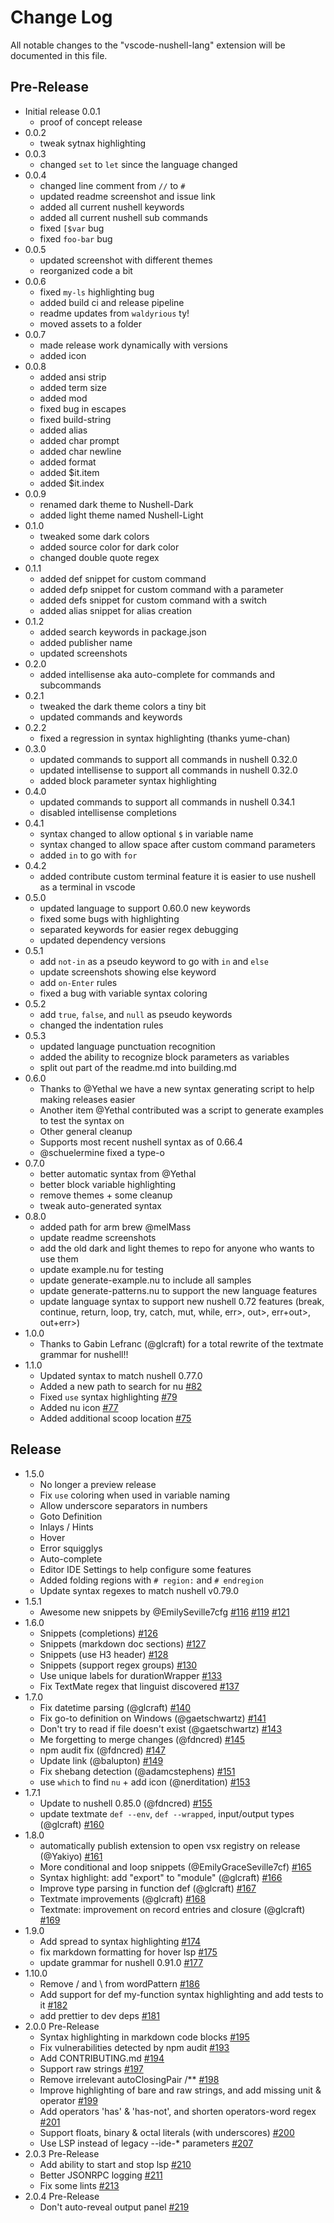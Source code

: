 # Change Log

All notable changes to the "vscode-nushell-lang" extension will be documented in this file.

## Pre-Release

- Initial release 0.0.1
  - proof of concept release
- 0.0.2
  - tweak sytnax highlighting
- 0.0.3
  - changed `set` to `let` since the language changed
- 0.0.4
  - changed line comment from `//` to `#`
  - updated readme screenshot and issue link
  - added all current nushell keywords
  - added all current nushell sub commands
  - fixed `[$var` bug
  - fixed `foo-bar` bug
- 0.0.5
  - updated screenshot with different themes
  - reorganized code a bit
- 0.0.6
  - fixed `my-ls` highlighting bug
  - added build ci and release pipeline
  - readme updates from `waldyrious` ty!
  - moved assets to a folder
- 0.0.7
  - made release work dynamically with versions
  - added icon
- 0.0.8
  - added ansi strip
  - added term size
  - added mod
  - fixed bug in escapes
  - fixed build-string
  - added alias
  - added char prompt
  - added char newline
  - added format
  - added $it.item
  - added $it.index
- 0.0.9
  - renamed dark theme to Nushell-Dark
  - added light theme named Nushell-Light
- 0.1.0
  - tweaked some dark colors
  - added source color for dark color
  - changed double quote regex
- 0.1.1
  - added def snippet for custom command
  - added defp snippet for custom command with a parameter
  - added defs snippet for custom command with a switch
  - added alias snippet for alias creation
- 0.1.2
  - added search keywords in package.json
  - added publisher name
  - updated screenshots
- 0.2.0
  - added intellisense aka auto-complete for commands and subcommands
- 0.2.1
  - tweaked the dark theme colors a tiny bit
  - updated commands and keywords
- 0.2.2
  - fixed a regression in syntax highlighting (thanks yume-chan)
- 0.3.0
  - updated commands to support all commands in nushell 0.32.0
  - updated intellisense to support all commands in nushell 0.32.0
  - added block parameter syntax highlighting
- 0.4.0
  - updated commands to support all commands in nushell 0.34.1
  - disabled intellisense completions
- 0.4.1
  - syntax changed to allow optional `$` in variable name
  - syntax changed to allow space after custom command parameters
  - added `in` to go with `for`
- 0.4.2
  - added contribute custom terminal feature it is easier to use nushell as a terminal in vscode
- 0.5.0
  - updated language to support 0.60.0 new keywords
  - fixed some bugs with highlighting
  - separated keywords for easier regex debugging
  - updated dependency versions
- 0.5.1
  - add `not-in` as a pseudo keyword to go with `in` and `else`
  - update screenshots showing else keyword
  - add `on-Enter` rules
  - fixed a bug with variable syntax coloring
- 0.5.2
  - add `true`, `false`, and `null` as pseudo keywords
  - changed the indentation rules
- 0.5.3
  - updated language punctuation recognition
  - added the ability to recognize block parameters as variables
  - split out part of the readme.md into building.md
- 0.6.0
  - Thanks to @Yethal we have a new syntax generating script to help making releases easier
  - Another item @Yethal contributed was a script to generate examples to test the syntax on
  - Other general cleanup
  - Supports most recent nushell syntax as of 0.66.4
  - @schuelermine fixed a type-o
- 0.7.0
  - better automatic syntax from @Yethal
  - better block variable highlighting
  - remove themes + some cleanup
  - tweak auto-generated syntax
- 0.8.0
  - added path for arm brew @melMass
  - update readme screenshots
  - add the old dark and light themes to repo for anyone who wants to use them
  - update example.nu for testing
  - update generate-example.nu to include all samples
  - update generate-patterns.nu to support the new language features
  - update language syntax to support new nushell 0.72 features (break, continue, return, loop, try, catch, mut, while, err>, out>, err+out>, out+err>)
- 1.0.0
  - Thanks to Gabin Lefranc (@glcraft) for a total rewrite of the textmate grammar for nushell!!
- 1.1.0
  - Updated syntax to match nushell 0.77.0
  - Added a new path to search for nu [#82](https://github.com/nushell/vscode-nushell-lang/pull/82)
  - Fixed `use` syntax highlighting [#79](https://github.com/nushell/vscode-nushell-lang/pull/79)
  - Added nu icon [#77](https://github.com/nushell/vscode-nushell-lang/pull/77)
  - Added additional scoop location [#75](https://github.com/nushell/vscode-nushell-lang/pull/75)

## Release

- 1.5.0
  - No longer a preview release
  - Fix `use` coloring when used in variable naming
  - Allow underscore separators in numbers
  - Goto Definition
  - Inlays / Hints
  - Hover
  - Error squigglys
  - Auto-complete
  - Editor IDE Settings to help configure some features
  - Added folding regions with `# region:` and `# endregion`
  - Update syntax regexes to match nushell v0.79.0
- 1.5.1
  - Awesome new snippets by @EmilySeville7cfg [#116](https://github.com/nushell/vscode-nushell-lang/pull/116) [#119](https://github.com/nushell/vscode-nushell-lang/pull/119) [#121](https://github.com/nushell/vscode-nushell-lang/pull/121)
- 1.6.0
  - Snippets (completions) [#126](https://github.com/nushell/vscode-nushell-lang/pull/126)
  - Snippets (markdown doc sections) [#127](https://github.com/nushell/vscode-nushell-lang/pull/127)
  - Snippets (use H3 header) [#128](https://github.com/nushell/vscode-nushell-lang/pull/128)
  - Snippets (support regex groups) [#130](https://github.com/nushell/vscode-nushell-lang/pull/130)
  - Use unique labels for durationWrapper [#133](https://github.com/nushell/vscode-nushell-lang/pull/133)
  - Fix TextMate regex that linguist discovered [#137](https://github.com/nushell/vscode-nushell-lang/pull/137)
- 1.7.0
  - Fix datetime parsing (@glcraft) [#140](https://github.com/nushell/vscode-nushell-lang/pull/140)
  - Fix go-to definition on Windows (@gaetschwartz) [#141](https://github.com/nushell/vscode-nushell-lang/pull/141)
  - Don't try to read if file doesn't exist (@gaetschwartz) [#143](https://github.com/nushell/vscode-nushell-lang/pull/143)
  - Me forgetting to merge changes (@fdncred) [#145](https://github.com/nushell/vscode-nushell-lang/pull/145)
  - npm audit fix (@fdncred) [#147](https://github.com/nushell/vscode-nushell-lang/pull/147)
  - Update link (@balupton) [#149](https://github.com/nushell/vscode-nushell-lang/pull/149)
  - Fix shebang detection (@adamcstephens) [#151](https://github.com/nushell/vscode-nushell-lang/pull/151)
  - use `which` to find `nu` + add icon (@nerditation) [#153](https://github.com/nushell/vscode-nushell-lang/pull/153)
- 1.7.1
  - Update to nushell 0.85.0 (@fdncred) [#155](https://github.com/nushell/vscode-nushell-lang/pull/155)
  - update textmate `def --env`, `def --wrapped`, input/output types (@glcraft) [#160](https://github.com/nushell/vscode-nushell-lang/pull/160)
- 1.8.0
  - automatically publish extension to open vsx registry on release (@Yakiyo) [#161](https://github.com/nushell/vscode-nushell-lang/pull/161)
  - More conditional and loop snippets (@EmilyGraceSeville7cf) [#165](https://github.com/nushell/vscode-nushell-lang/pull/165)
  - Syntax highlight: add "export" to "module" (@glcraft) [#166](https://github.com/nushell/vscode-nushell-lang/pull/166)
  - Improve type parsing in function def (@glcraft) [#167](https://github.com/nushell/vscode-nushell-lang/pull/167)
  - Textmate improvements (@glcraft) [#168](https://github.com/nushell/vscode-nushell-lang/pull/168)
  - Textmate: improvement on record entries and closure (@glcraft) [#169](https://github.com/nushell/vscode-nushell-lang/pull/169)
- 1.9.0
  - Add spread to syntax highlighting [#174](https://github.com/nushell/vscode-nushell-lang/pull/174)
  - fix markdown formatting for hover lsp [#175](https://github.com/nushell/vscode-nushell-lang/pull/175)
  - update grammar for nushell 0.91.0 [#177](https://github.com/nushell/vscode-nushell-lang/pull/177)
- 1.10.0
  - Remove / and \ from wordPattern [#186](https://github.com/nushell/vscode-nushell-lang/pull/186)
  - Add support for def my-function syntax highlighting and add tests to it [#182](https://github.com/nushell/vscode-nushell-lang/pull/182)
  - add prettier to dev deps [#181](https://github.com/nushell/vscode-nushell-lang/pull/181)
- 2.0.0 Pre-Release
  - Syntax highlighting in markdown code blocks [#195](https://github.com/nushell/vscode-nushell-lang/pull/195)
  - Fix vulnerabilities detected by npm audit [#193](https://github.com/nushell/vscode-nushell-lang/pull/193)
  - Add CONTRIBUTING.md [#194](https://github.com/nushell/vscode-nushell-lang/pull/194)
  - Support raw strings [#197](https://github.com/nushell/vscode-nushell-lang/pull/197)
  - Remove irrelevant autoClosingPair /\*\* [#198](https://github.com/nushell/vscode-nushell-lang/pull/198)
  - Improve highlighting of bare and raw strings, and add missing unit & operator [#199](https://github.com/nushell/vscode-nushell-lang/pull/199)
  - Add operators 'has' & 'has-not', and shorten operators-word regex [#201](https://github.com/nushell/vscode-nushell-lang/pull/201)
  - Support floats, binary & octal literals (with underscores) [#200](https://github.com/nushell/vscode-nushell-lang/pull/200)
  - Use LSP instead of legacy --ide-\* parameters [#207](https://github.com/nushell/vscode-nushell-lang/pull/207)
- 2.0.3 Pre-Release
  - Add ability to start and stop lsp [#210](https://github.com/nushell/vscode-nushell-lang/pull/210)
  - Better JSONRPC logging [#211](https://github.com/nushell/vscode-nushell-lang/pull/211)
  - Fix some lints [#213](https://github.com/nushell/vscode-nushell-lang/pull/213)
- 2.0.4 Pre-Release
  - Don't auto-reveal output panel [#219](https://github.com/nushell/vscode-nushell-lang/pull/219)

